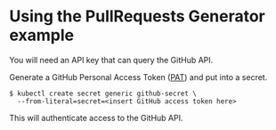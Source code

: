 # Using the PullRequests Generator example

You will need an API key that can query the GitHub API.

Generate a GitHub Personal Access Token ([PAT](https://docs.github.com/en/authentication/keeping-your-account-and-data-secure/creating-a-personal-access-token)) and put into a secret.

```shell
$ kubectl create secret generic github-secret \
  --from-literal=secret=<insert GitHub access token here>
```

This will authenticate access to the GitHub API.
